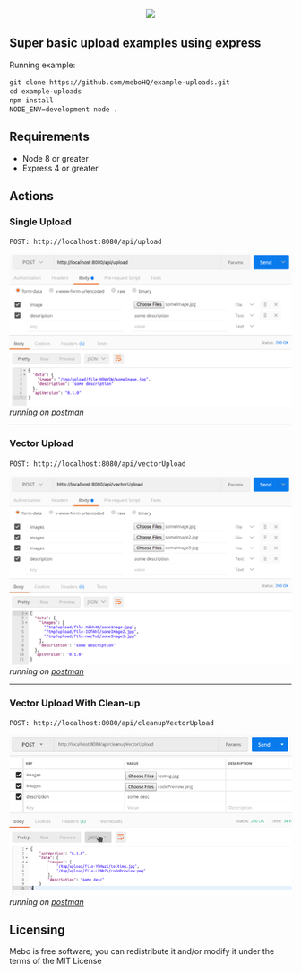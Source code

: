 <p align="center">
  <img src="https://mebohq.github.io/docs/data/logo.png"/>
</p>

## Super basic upload examples using express

Running example:
```
git clone https://github.com/meboHQ/example-uploads.git
cd example-uploads
npm install
NODE_ENV=development node .
```

## Requirements
- Node 8 or greater
- Express 4 or greater

## Actions

### Single Upload
`POST: http://localhost:8080/api/upload`

![postman](./data/postmanUpload.png)
*running on [postman](https://www.getpostman.com)*

---

###  Vector Upload
`POST: http://localhost:8080/api/vectorUpload`

![postman](./data/postmanVectorUpload.png)
*running on [postman](https://www.getpostman.com)*

---

###  Vector Upload With Clean-up
`POST: http://localhost:8080/api/cleanupVectorUpload`

![postman](./data/postmanCleanupVectorUpload.png)
*running on [postman](https://www.getpostman.com)*

## Licensing
Mebo is free software; you can redistribute it and/or modify it under the terms of the MIT License
